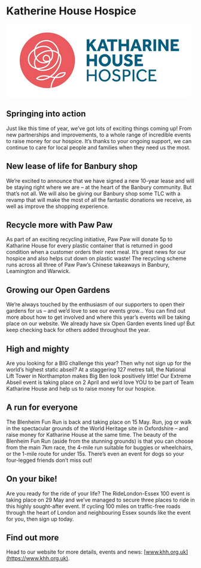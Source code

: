 # Katherine House Hospice

![KHH](khh.png)

## Springing into action

Just like this time of year, we’ve got lots of exciting things coming up! From new partnerships and
improvements, to a whole range of incredible events to raise money for our hospice. It’s thanks to
your ongoing support, we can continue to care for local people and families when they need us the
most.

## New lease of life for Banbury shop

We’re excited to announce that we have signed a new 10-year lease and will be staying right
where we are – at the heart of the Banbury community.
But that’s not all. We will also be giving our Banbury shop some TLC with a revamp that will make
the most of all the fantastic donations we receive, as well as improve the shopping experience. 

## Recycle more with Paw Paw

As part of an exciting recycling initiative, Paw Paw will donate 5p to Katharine House for every
plastic container that is returned in good condition when a customer orders their next meal. It’s
great news for our hospice and also helps cut down on plastic waste! The recycling scheme
runs across all three of Paw Paw’s Chinese takeaways in Banbury, Leamington and Warwick.

## Growing our Open Gardens

We’re always touched by the enthusiasm of our supporters to open their gardens for us – and
we’d love to see our events grow...
You can find out more about how to get involved and where this year’s events will be taking place
on our website. We already have six Open Garden events lined up! But keep checking back for
others added throughout the year.

## High and mighty

Are you looking for a BIG challenge this year? Then why not sign up for the world’s highest static
abseil? At a staggering 127 metres tall, the National Lift Tower in Northampton makes Big Ben
look positively little! Our Extreme Abseil event is taking place on 2 April and we’d love YOU to be
part of Team Katharine House and help us to raise money for our hospice.

## A run for everyone

The Blenheim Fun Run is back and taking place on 15 May. Run, jog or walk in the spectacular
grounds of the World Heritage site in Oxfordshire – and raise money for Katharine House at the
same time. The beauty of the Blenheim Fun Run (aside from the stunning grounds) is that you can
choose from the main 7km race, the 4-mile run suitable for buggies or wheelchairs, or the 1-mile
route for under 15s. There’s even an event for dogs so your four-legged friends don’t miss out!

## On your bike!

Are you ready for the ride of your life? The RideLondon-Essex 100 event is taking place on 29
May and we’ve managed to secure three places to ride in this highly sought-after event. If cycling
100 miles on traffic-free roads through the heart of London and neighbouring Essex sounds like
the event for you, then sign up today.

## Find out more 
Head to our website for more details, events and news: [www.khh.org.uk](https://www.khh.org.uk).
